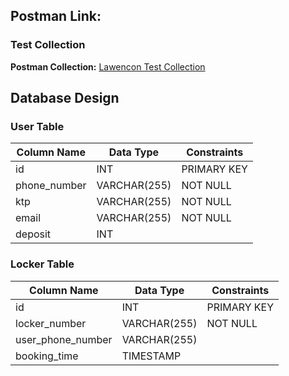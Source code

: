 ## Postman Link: 
### Test Collection
**Postman Collection:** [Lawencon Test Collection](https://www.postman.com/mocharfian1/workspace/lawencon/collection/6308048-a175af2d-0b1a-4ef3-aca8-e50a252e469a?action=share&source=collection_link&creator=6308048)

## Database Design

### User Table

| Column Name  | Data Type     | Constraints  |
|--------------|---------------|--------------|
| id           | INT           | PRIMARY KEY  |
| phone_number | VARCHAR(255)  | NOT NULL     |
| ktp          | VARCHAR(255)  | NOT NULL     |
| email        | VARCHAR(255)  | NOT NULL     |
| deposit      | INT           |              |

### Locker Table

| Column Name       | Data Type     | Constraints  |
|-------------------|---------------|--------------|
| id                | INT           | PRIMARY KEY  |
| locker_number     | VARCHAR(255)  | NOT NULL     |
| user_phone_number | VARCHAR(255)  |              |
| booking_time      | TIMESTAMP     |              |

